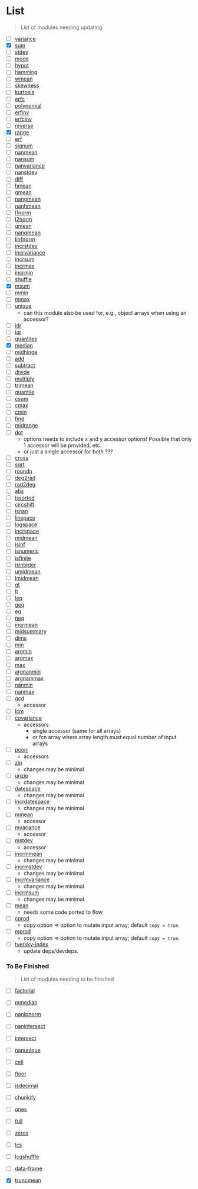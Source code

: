 List
===

> List of modules needing updating.

- [ ] [variance](https://github.com/compute-io/variance)
- [x] [sum](https://github.com/compute-io/sum)
- [ ] [stdev](https://github.com/compute-io/stdev)
- [ ] [mode](https://github.com/compute-io/mode)
- [ ] [hypot](https://github.com/compute-io/hypot)
- [ ] [hamming](https://github.com/compute-io/hamming)
- [ ] [wmean](https://github.com/compute-io/wmean)
- [ ] [skewness](https://github.com/compute-io/skewness)
- [ ] [kurtosis](https://github.com/compute-io/kurtosis)
- [ ] [erfc](https://github.com/compute-io/erfc)
- [ ] [polynomial](https://github.com/compute-io/polynomial)
- [ ] [erfinv](https://github.com/compute-io/erfinv)
- [ ] [erfcinv](https://github.com/compute-io/erfcinv)
- [ ] [reverse](https://github.com/compute-io/reverse)
- [x] [range](https://github.com/compute-io/range)
- [ ] [erf](https://github.com/compute-io/erf)
- [ ] [signum](https://github.com/compute-io/signum)
- [ ] [nanmean](https://github.com/compute-io/nanmean)
- [ ] [nansum](https://github.com/compute-io/nansum)
- [ ] [nanvariance](https://github.com/compute-io/nanvariance)
- [ ] [nanstdev](https://github.com/compute-io/nanstdev)
- [ ] [diff](https://github.com/compute-io/diff)
- [ ] [hmean](https://github.com/compute-io/hmean)
- [ ] [gmean](https://github.com/compute-io/gmean)
- [ ] [nangmean](https://github.com/compute-io/nangmean)
- [ ] [nanhmean](https://github.com/compute-io/nanhmean)
- [ ] [l1norm](https://github.com/compute-io/l1norm)
- [ ] [l2norm](https://github.com/compute-io/l2norm)
- [ ] [qmean](https://github.com/compute-io/qmean)
- [ ] [nanqmean](https://github.com/compute-io/nanqmean)
- [ ] [linfnorm](https://github.com/compute-io/linfnorm)
- [ ] [incrstdev](https://github.com/compute-io/incrstdev)
- [ ] [incrvariance](https://github.com/compute-io/incrvariance)
- [ ] [incrsum](https://github.com/compute-io/incrsum)
- [ ] [incrmax](https://github.com/compute-io/incrmax)
- [ ] [incrmin](https://github.com/compute-io/incrmin)
- [ ] [shuffle](https://github.com/compute-io/shuffle)
- [x] [msum](https://github.com/compute-io/msum)
- [ ] [mmin](https://github.com/compute-io/mmin)
- [ ] [mmax](https://github.com/compute-io/mmax)
- [ ] [unique](https://github.com/compute-io/unique/blob/master/lib/index.js)
	*	can this module also be used for, e.g., object arrays when using an accessor?
- [ ] [idr](https://github.com/compute-io/idr)
- [ ] [iqr](https://github.com/compute-io/iqr)
- [ ] [quantiles](https://github.com/compute-io/quantiles)
- [x] [median](https://github.com/compute-io/median)
- [ ] [midhinge](https://github.com/compute-io/midhinge)
- [ ] [add](https://github.com/compute-io/add)
- [ ] [subtract](https://github.com/compute-io/subtract)
- [ ] [divide](https://github.com/compute-io/divide)
- [ ] [multiply](https://github.com/compute-io/multiply)
- [ ] [trimean](https://github.com/compute-io/trimean)
- [ ] [quantile](https://github.com/compute-io/quantile)
- [ ] [csum](https://github.com/compute-io/csum)
- [ ] [cmax](https://github.com/compute-io/cmax)
- [ ] [cmin](https://github.com/compute-io/cmin)
- [ ] [find](https://github.com/compute-io/find)
- [ ] [midrange](https://github.com/compute-io/midrange)
- [ ] [dot](https://github.com/compute-io/dot)
	*	options needs to include x and y accessor options! Possible that only 1 accessor will be provided, etc.
	*	or just a single accessor for both ???
- [ ] [cross](https://github.com/compute-io/cross)
- [ ] [sqrt](https://github.com/compute-io/sqrt)
- [ ] [roundn](https://github.com/compute-io/roundn)
- [ ] [deg2rad](https://github.com/compute-io/deg2rad)
- [ ] [rad2deg](https://github.com/compute-io/rad2deg)
- [ ] [abs](https://github.com/compute-io/abs)
- [ ] [issorted](https://github.com/compute-io/issorted)
- [ ] [circshift](https://github.com/compute-io/circshift)
- [ ] [isnan](https://github.com/compute-io/isnan)
- [ ] [linspace](https://github.com/compute-io/linspace)
- [ ] [logspace](https://github.com/compute-io/logspace)
- [ ] [incrspace](https://github.com/compute-io/incrspace)
- [ ] [midmean](https://github.com/compute-io/midmean)
- [ ] [isinf](https://github.com/compute-io/isinf)
- [ ] [isnumeric](https://github.com/compute-io/isnumeric)
- [ ] [isfinite](https://github.com/compute-io/isfinite)
- [ ] [isinteger](https://github.com/compute-io/isinteger)
- [ ] [umidmean](https://github.com/compute-io/umidmean)
- [ ] [lmidmean](https://github.com/compute-io/lmidmean)
- [ ] [gt](https://github.com/compute-io/gt)
- [ ] [lt](https://github.com/compute-io/lt)
- [ ] [leq](https://github.com/compute-io/leq)
- [ ] [geq](https://github.com/compute-io/geq)
- [ ] [eq](https://github.com/compute-io/eq)
- [ ] [neq](https://github.com/compute-io/neq)
- [ ] [incrmean](https://github.com/compute-io/incrmean)
- [ ] [midsummary](https://github.com/compute-io/midsummary)
- [ ] [dims](https://github.com/compute-io/dims)
- [ ] [min](https://github.com/compute-io/min)
- [ ] [argmin](https://github.com/compute-io/argmin)
- [ ] [argmax](https://github.com/compute-io/argmax)
- [ ] [max](https://github.com/compute-io/max)
- [ ] [argnanmin](https://github.com/compute-io/argnanmin)
- [ ] [argnammax](https://github.com/compute-io/argnanmax)
- [ ] [nanmin](https://github.com/compute-io/nanmin)
- [ ] [nanmax](https://github.com/compute-io/nanmax)
- [ ] [gcd](https://github.com/compute-io/gcd)
	-	accessor
- [ ] [lcm](https://github.com/compute-io/lcm)
- [ ] [covariance](https://github.com/compute-io/covariance)
	-	accessors
		*	single accessor (same for all arrays)
		*	or fcn array where array length must equal number of input arrays
- [ ] [pcorr](https://github.com/compute-io/pcorr)
	-	accessors
- [ ] [zip](https://github.com/compute-io/zip)
	-	changes may be minimal
- [ ] [unzip](https://github.com/compute-io/unzip)
	-	changes may be minimal
- [ ] [datespace](https://github.com/compute-io/datespace)
	-	changes may be minimal
- [ ] [incrdatespace](https://github.com/compute-io/incrdatespace)
	-	changes may be minimal 
- [ ] [mmean](https://github.com/compute-io/mmean)
	-	accessor
- [ ] [mvariance](https://github.com/compute-io/mvariance)
	-	accessor
- [ ] [mstdev](https://github.com/compute-io/mstdev)
	-	accessor
- [ ] [incrmmean](https://github.com/compute-io/incrmmean)
	-	changes may be minimal
- [ ] [incrmstdev](https://github.com/compute-io/incrmstdev)
	-	changes may be minimal
- [ ] [incrmvariance](https://github.com/compute-io/incrmvariance)
	-	changes may be minimal
- [ ] [incrmsum](https://github.com/compute-io/incrmsum)
	-	changes may be minimal
- [ ] [mean](https://github.com/compute-io/mean)
	-	needs some code ported to flow
- [ ] [cprod](https://github.com/compute-io/cprod)
	-	copy option => option to mutate input array; default `copy = true`.
- [ ] [mprod](https://github.com/compute-io/mprod)
	-	copy option => option to mutate input array; default `copy = true`.
- [ ] [tversky-index](https://github.com/compute-io/tversky-index)
	-	update deps/devdeps.





### To Be Finished

> List of modules needing to be finished

- [ ] [factorial](https://github.com/compute-io/factorial)
- [ ] [mmedian](https://github.com/compute-io/mmedian)
- [ ] [nanlpnorm](https://github.com/compute-io/nanlpnorm)
- [ ] [nanintersect](https://github.com/compute-io/nanintersect)
- [ ] [intersect](https://github.com/compute-io/intersect)
- [ ] [nanunique](https://github.com/compute-io/nanunique)
- [ ] [ceil](https://github.com/compute-io/ceil)
- [ ] [floor](https://github.com/compute-io/floor)
- [ ] [isdecimal](https://github.com/compute-io/isdecimal)
- [ ] [chunkify](https://github.com/compute-io/chunkify)
- [ ] [ones](https://github.com/compute-io/ones)
- [ ] [full](https://github.com/compute-io/full)
- [ ] [zeros](https://github.com/compute-io/zeros)
- [ ] [lcs](https://github.com/compute-io/lcs)
- [ ] [lcgshuffle](https://github.com/compute-io/lcgshuffle)
- [ ] [data-frame](https://github.com/compute-io/data-frame)
- [x] [truncmean](https://github.com/compute-io/truncmean)

